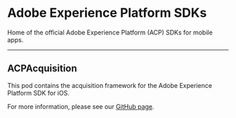 # Adobe Experience Platform SDKs
Home of the official Adobe Experience Platform (ACP) SDKs for mobile apps.

<hr>

## ACPAcquisition

This pod contains the acquisition framework for the Adobe Experience Platform SDK for iOS.

For more information, please see our [GitHub page](https://github.com/Adobe-Marketing-Cloud/acp-sdks).
